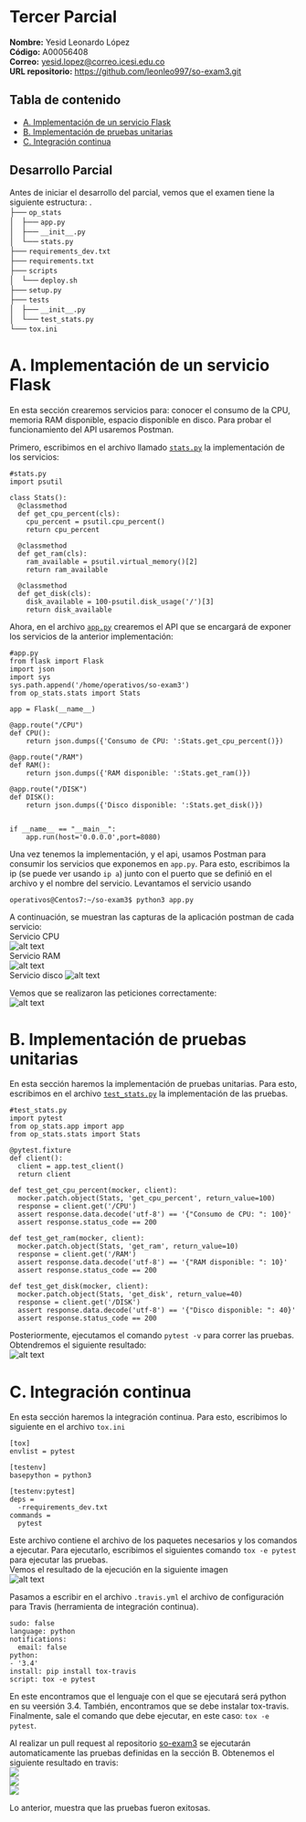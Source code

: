 
# Tercer Parcial  
**Nombre:** Yesid Leonardo López  
**Código:** A00056408  
**Correo:** yesid.lopez@correo.icesi.edu.co  
**URL repositorio:** https://github.com/leonleo997/so-exam3.git  

## **Tabla de contenido**  
- [A. Implementación de un servicio Flask](#a-implementaci%C3%B3n-de-un-servicio-flask)
- [B. Implementación de pruebas unitarias](#b-implementaci%C3%B3n-de-pruebas-unitarias)
- [C. Integración continua](#c-integraci%C3%B3n-continua)

## Desarrollo Parcial  

Antes de iniciar el desarrollo del parcial, vemos que el examen tiene la siguiente estructura:
.  
├── `op_stats`  
│   ├── `app.py`  
│   ├── `__init__.py`  
│   └── `stats.py`  
├── `requirements_dev.txt`  
├── `requirements.txt`  
├── `scripts`  
│   └── `deploy.sh`  
├── `setup.py`  
├── `tests`  
│   ├── `__init__.py`  
│   └── `test_stats.py`  
└── `tox.ini`  

# A. Implementación de un servicio Flask  

En esta sección crearemos servicios para: conocer el consumo de la CPU, memoria RAM disponible, espacio disponible en disco. Para probar el funcionamiento del API usaremos Postman.  

Primero, escribimos en el archivo llamado [`stats.py`](https://github.com/leonleo997/so-exam3/blob/yesidlopez/exam3/op_stats/stats.py) la implementación de los servicios:  
```console
#stats.py  
import psutil

class Stats():
  @classmethod
  def get_cpu_percent(cls):
    cpu_percent = psutil.cpu_percent()
    return cpu_percent

  @classmethod
  def get_ram(cls):
    ram_available = psutil.virtual_memory()[2]
    return ram_available

  @classmethod
  def get_disk(cls):
    disk_available = 100-psutil.disk_usage('/')[3]
    return disk_available

```  
Ahora, en el archivo [`app.py`](https://github.com/leonleo997/so-exam3/blob/yesidlopez/exam3/op_stats/app.py) crearemos el API que se encargará de exponer los servicios de la anterior implementación:  
```console
#app.py 
from flask import Flask
import json
import sys
sys.path.append('/home/operativos/so-exam3')
from op_stats.stats import Stats

app = Flask(__name__)

@app.route("/CPU")
def CPU():
    return json.dumps({'Consumo de CPU: ':Stats.get_cpu_percent()})

@app.route("/RAM")
def RAM():
    return json.dumps({'RAM disponible: ':Stats.get_ram()})

@app.route("/DISK")
def DISK():
    return json.dumps({'Disco disponible: ':Stats.get_disk()})


if __name__ == "__main__":
    app.run(host='0.0.0.0',port=8080)

```  
Una vez tenemos la implementación, y el api, usamos Postman para consumir los servicios que exponemos en `app.py`. Para esto, escribimos la ip (se puede ver usando `ip a`) junto con el puerto que se definió en el archivo y el nombre del servicio. Levantamos el servicio usando  
```console
operativos@Centos7:~/so-exam3$ python3 app.py 
```
A continuación, se muestran las capturas de la aplicación postman de cada servicio:  
Servicio CPU  
![alt text](https://github.com/leonleo997/so-exam3/blob/yesidlopez/exam3/Images/POSTMAN_CPU.PNG)  
Servicio RAM  
![alt text](https://github.com/leonleo997/so-exam3/blob/yesidlopez/exam3/Images/POSTMAN_RAM.PNG)  
Servicio disco
![alt text](https://github.com/leonleo997/so-exam3/blob/yesidlopez/exam3/Images/POSTMAN_DISK.PNG)  

Vemos que se realizaron las peticiones correctamente:   
![alt text](https://github.com/leonleo997/so-exam3/blob/yesidlopez/exam3/Images/pyton%20services.PNG)  


# B. Implementación de pruebas unitarias  

En esta sección haremos la implementación de pruebas unitarias. Para esto, escribimos en el archivo [`test_stats.py`](https://github.com/leonleo997/so-exam3/blob/yesidlopez/exam3/tests/test_stats.py) la implementación de las pruebas.  

```console
#test_stats.py
import pytest
from op_stats.app import app
from op_stats.stats import Stats

@pytest.fixture
def client():
  client = app.test_client()
  return client

def test_get_cpu_percent(mocker, client):
  mocker.patch.object(Stats, 'get_cpu_percent', return_value=100)
  response = client.get('/CPU')
  assert response.data.decode('utf-8') == '{"Consumo de CPU: ": 100}'
  assert response.status_code == 200

def test_get_ram(mocker, client):
  mocker.patch.object(Stats, 'get_ram', return_value=10)
  response = client.get('/RAM')
  assert response.data.decode('utf-8') == '{"RAM disponible: ": 10}'
  assert response.status_code == 200

def test_get_disk(mocker, client):
  mocker.patch.object(Stats, 'get_disk', return_value=40)
  response = client.get('/DISK')
  assert response.data.decode('utf-8') == '{"Disco disponible: ": 40}'
  assert response.status_code == 200
```  
Posteriormente, ejecutamos el comando ``pytest -v`` para correr las pruebas. Obtendremos el siguiente resultado:  
![alt text](https://github.com/leonleo997/so-exam3/blob/yesidlopez/exam3/Images/runing_test.PNG)  

# C. Integración continua  

En esta sección haremos la integración continua. Para esto, escribimos lo siguiente en el archivo `tox.ini`  

```console
[tox]
envlist = pytest 

[testenv]
basepython = python3

[testenv:pytest]
deps =
  -rrequirements_dev.txt
commands =
  pytest

```  
Este archivo contiene el archivo de los paquetes necesarios y los comandos a ejecutar. Para ejecutarlo, escribimos el siguientes comando ``tox -e pytest`` para ejecutar las pruebas.  
Vemos el resultado de la ejecución en la siguiente imagen  
![alt text](https://github.com/leonleo997/so-exam3/blob/yesidlopez/exam3/Images/tox%20-e.PNG)  

Pasamos a escribir en el archivo `.travis.yml` el archivo de configuración para Travis (herramienta de integración continua).  
```console
sudo: false
language: python
notifications:
  email: false
python:
- '3.4'
install: pip install tox-travis
script: tox -e pytest
```  
En este encontramos que el lenguaje con el que se ejecutará será python en su veersión 3.4. También, encontramos que se debe instalar tox-travis. Finalmente, sale el comando que debe ejecutar, en este caso: `tox -e pytest`.

Al realizar un pull request al repositorio [so-exam3](https://github.com/ICESI-Training/so-exam3) se ejecutarán automaticamente las pruebas definidas en la sección B. Obtenemos el siguiente resultado en travis:  
![](https://github.com/leonleo997/so-exam3/blob/yesidlopez/exam3/Images/travis.PNG)  
![](https://github.com/leonleo997/so-exam3/blob/yesidlopez/exam3/Images/travis2.PNG)  
![](https://github.com/leonleo997/so-exam3/blob/yesidlopez/exam3/Images/PullRequest.PNG)

Lo anterior, muestra que las pruebas fueron exitosas. 

